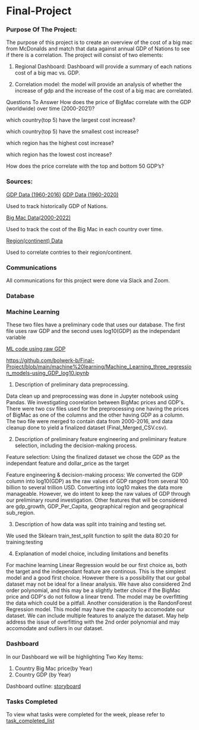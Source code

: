 # Final-Project

### Purpose Of The Project:
The purpose of this project is to create an overview of the cost of a big mac from McDonalds and match that data against annual GDP of Nations to see if there is a correlation. The project will consist of two elements:

1. Regional Dashboard: Dashboard will provide a summary of each nations cost of a big mac vs. GDP.

2. Correlation model: the model will provide an analysis of whether the increase of gdp and the increase of the cost of a big mac are correlated.

Questions To Answer
How does the price of BigMac correlate with the GDP (worldwide) over time (2000-2021)?

which country(top 5) have the largest cost increase?

which country(top 5) have the smallest cost increase?

which region has the highest cost increase? 

which region has the lowest cost increase? 

How does the price correlate with the top and bottom 50 GDP’s?

### Sources:
[GDP Data (1960-2016)](https://www.kaggle.com/datasets/jonscheaffer/worldwide-gdp-history-19602016)
[GDP Data (1960-2020)](https://data.worldbank.org/indicator/NY.GDP.MKTP.CD)

Used to track historically GDP of Nations.

[Big Mac Data(2000-2022)](https://www.kaggle.com/datasets/vittoriogiatti/bigmacprice?select=BigmacPrice.csv)

Used to track the cost of the Big Mac in each country over time.

[Region(continent) Data](https://www.kaggle.com/datasets/andradaolteanu/country-mapping-iso-continent-region)

Used to correlate contries to their region/continent.

### Communications
All communications for this project were done via Slack and Zoom.

### Database

### Machine Learning
These two files have a preliminary code that uses our database. The first file uses raw GDP and the second uses log10(GDP) as the independant variable 

[ML code using raw GDP](https://github.com/bolwerk-b/Final-Project/blob/main/machine%20learning/Machine_Learning_three_regression_models-using_raw_GDP.ipynb)

https://github.com/bolwerk-b/Final-Project/blob/main/machine%20learning/Machine_Learning_three_regression_models-using_GDP_log10.ipynb


1. Description of preliminary data preprocessing.

Data clean up and preprocessing was done in Jupyter notebook using Pandas. We investigating coorelation between BigMac prices and GDP's. There were two csv files used for the preprocessing one having the prices of BigMac as one of the columns and the other having GDP as a column. The two file were merged to contain data from 2000-2016, and data cleanup done to yield a finalized dataset (Final_Merged_CSV.csv).

2. Description of preliminary feature engineering and preliminary feature selection, including the decision-making process.

Feature selection: Using the finalized dataset we chose the GDP as the independant feature and dollar_price as the target

Feature engineering & decision-making process: We converted the GDP column into log10(GDP) as the raw values of GDP ranged from several 100 billion to several trillion USD. Converting into log10 makes the data more manageable. However, we do intent to keep the raw values of GDP through our preliminary round investigation. Other features that will be considered are gdp_growth, GDP_Per_Capita, geographical region and geographical sub_region.

3. Description of how data was split into training and testing set. 

We used the Sklearn train_test_split function to split the data 80:20 for training:testing

4. Explanation of model choice, including limitations and benefits

For machine learning Linear Regression would be our first choice as, both the target and the independant feature are continous. This is the simplest model and a good first choice. However there is a possibility that our gobal dataset may not be ideal for a linear analysis.
We have also considered 2nd order polynomial, and this may be a slightly better choice if the BigMac price and GDP's do not follow a linear trend. The model may be overfitting the data which could be a pitfall. 
Another consideration is the RandonForest Regression model. This model may have the capacity to accomodate our dataset. We can include multiple features to analyze the dataset. May help address the issue of overfitting with the 2nd order polynomial and may accomodate and outliers in our dataset.  


### Dashboard

In our Dashboard we will be highlighting Two Key Items:
1. Country Big Mac price(by Year)
2. Country GDP (by Year)

Dashboard outline: [storyboard](https://docs.google.com/presentation/d/1OWhGaB8OzmPcQ8QowJzmXAlEXA2OyeFz4E1aONp65aU/edit?usp=sharing)

### Tasks Completed
To view what tasks were completed for the week, please refer to [task_completed_list](task_completed_list.docx)
